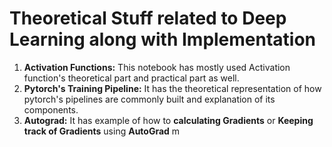 # Theoretical Stuff related to Deep Learning along with Implementation
1. **Activation Functions:** This notebook has mostly used Activation function's theoretical part and practical part as well.
2. **Pytorch's Training Pipeline:** It has the theoretical representation of how pytorch's pipelines are commonly built and explanation of its components.
3. **Autograd:** It has example of how to **calculating Gradients** or **Keeping track of Gradients** using **AutoGrad** m